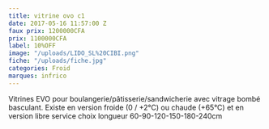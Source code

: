 ```yaml
---
title: vitrine ovo c1
date: 2017-05-16 11:57:00 Z
faux prix: 1200000CFA
prix: 1100000CFA
label: 10%OFF
image: "/uploads/LIDO_SL%20CIBI.png"
fiche: "/uploads/fiche.jpg"
categories: Froid
marques: infrico
---
```


Vitrines EVO pour boulangerie/pâtisserie/sandwicherie avec vitrage bombé basculant. 
Existe en version froide (0 / +2°C) ou chaude (+65°C) et en version libre service choix longueur 60-90-120-150-180-240cm